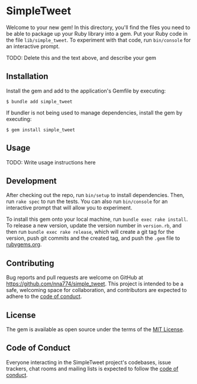 # SimpleTweet

Welcome to your new gem! In this directory, you'll find the files you need to be able to package up your Ruby library into a gem. Put your Ruby code in the file `lib/simple_tweet`. To experiment with that code, run `bin/console` for an interactive prompt.

TODO: Delete this and the text above, and describe your gem

## Installation

Install the gem and add to the application's Gemfile by executing:

    $ bundle add simple_tweet

If bundler is not being used to manage dependencies, install the gem by executing:

    $ gem install simple_tweet

## Usage

TODO: Write usage instructions here

## Development

After checking out the repo, run `bin/setup` to install dependencies. Then, run `rake spec` to run the tests. You can also run `bin/console` for an interactive prompt that will allow you to experiment.

To install this gem onto your local machine, run `bundle exec rake install`. To release a new version, update the version number in `version.rb`, and then run `bundle exec rake release`, which will create a git tag for the version, push git commits and the created tag, and push the `.gem` file to [rubygems.org](https://rubygems.org).

## Contributing

Bug reports and pull requests are welcome on GitHub at https://github.com/nna774/simple_tweet. This project is intended to be a safe, welcoming space for collaboration, and contributors are expected to adhere to the [code of conduct](https://github.com/nna774/simple_tweet/blob/main/CODE_OF_CONDUCT.md).

## License

The gem is available as open source under the terms of the [MIT License](https://opensource.org/licenses/MIT).

## Code of Conduct

Everyone interacting in the SimpleTweet project's codebases, issue trackers, chat rooms and mailing lists is expected to follow the [code of conduct](https://github.com/nna774/simple_tweet/blob/main/CODE_OF_CONDUCT.md).
